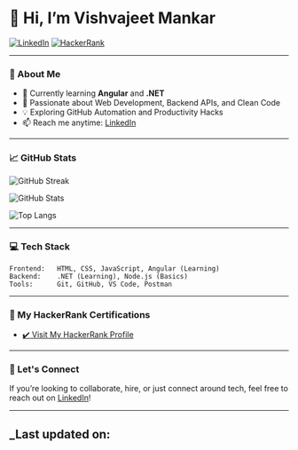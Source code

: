 # 👋 Hi, I’m Vishvajeet Mankar

[![LinkedIn](https://img.shields.io/badge/-LinkedIn-blue?logo=linkedin&style=flat-square)](https://www.linkedin.com/in/vishvajeetmankar/) 
[![HackerRank](https://img.shields.io/badge/-HackerRank-2EC866?logo=HackerRank&style=flat-square)](https://www.hackerrank.com/profile/vishumankar2196)

---
### 🚀 About Me

- 🔭 Currently learning **Angular** and **.NET**
- 🌱 Passionate about Web Development, Backend APIs, and Clean Code
- 💡 Exploring GitHub Automation and Productivity Hacks
- 📫 Reach me anytime: [LinkedIn](https://www.linkedin.com/in/vishvajeetmankar/)

---
### 📈 GitHub Stats

![GitHub Streak](https://streak-stats.demolab.com?user=vishvajeetmankar&theme=tokyonight&hide_border=true)

![GitHub Stats](https://github-readme-stats.vercel.app/api?username=vishvajeetmankar&show_icons=true&theme=tokyonight&hide_border=true)

![Top Langs](https://github-readme-stats.vercel.app/api/top-langs/?username=vishvajeetmankar&layout=compact&theme=tokyonight&hide_border=true)

---

### 💻 Tech Stack
```text
Frontend:   HTML, CSS, JavaScript, Angular (Learning)
Backend:    .NET (Learning), Node.js (Basics)
Tools:      Git, GitHub, VS Code, Postman
``` 
---

### 🧠 My HackerRank Certifications

- [✔️ Visit My HackerRank Profile](https://www.hackerrank.com/profile/vishumankar2196)

---
### 📌 Let's Connect

If you’re looking to collaborate, hire, or just connect around tech, feel free to reach out on [LinkedIn](https://www.linkedin.com/in/vishvajeetmankar/)!

---
_Last updated on: 
---
